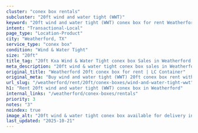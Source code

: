```yaml
---
cluster: "conex box rentals"
subcluster: "20ft wind and water tight (WWT)"
keyword: "20ft wind and water tight (WWT) conex box for rent Weatherford, TX"
intent: "Transactional-Local"
page_type: "Location-Product"
city: "Weatherford, TX"
service_type: "conex box"
condition: "Wind & Water Tight"
size: "20ft"
title_tag: "20ft Kxa Wind & Water Tight conex box Sales in Weatherford | LC Container"
meta_description: "20ft wind & water tight conex box sales in Weatherford. Fast delivery, competitive pricing. Serving conex boxes area. Quote ID: 32R. Call (214) 524-4168 for your free quote today."
original_title: "Weatherford 20ft conex box for rent | LC Container"
original_meta: "Buy wind and water tight (WWT) 20ft conex box rent with local delivery in Weatherford, TX. LC Container — local Since 2003. Request a fast quote today."
url_slug: "/weatherford/rent/20ft/conex-boxes/wind-and-water-tight-wwt"
h1: "Rent 20ft wind and water tight (WWT) conex box in Weatherford"
internal_links: "/weatherford/conex-boxes/rentals"
priority: 3
notes: "3"
noindex: true
image_alt: "20ft wind & water tight conex box available for delivery in Weatherford"
last_updated: "2025-10-21"
---
```


<!-- TODO: Add unique city/inventory copy, images, and internal links here. -->
